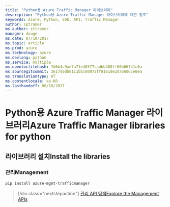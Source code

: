 ```yaml
---
title: "Python용 Azure Traffic Manager 라이브러리"
description: "Python용 Azure Traffic Manager 라이브러리에 대한 참조"
keywords: Azure, Python, SDK, API, Traffic Manager
author: sptramer
ms.author: sttramer
manager: douge
ms.date: 07/10/2017
ms.topic: article
ms.prod: azure
ms.technology: azure
ms.devlang: python
ms.service: multiple
ms.openlocfilehash: 7d6b4c9ae7a71e46577cadbb480ff60b66741c0a
ms.sourcegitcommit: 3617d0db0111bbc00072ff8161de2d76606ce0ea
ms.translationtype: HT
ms.contentlocale: ko-KR
ms.lasthandoff: 08/18/2017
---
```

# <a name="azure-traffic-manager-libraries-for-python"></a><span data-ttu-id="5ef6e-104">Python용 Azure Traffic Manager 라이브러리</span><span class="sxs-lookup"><span data-stu-id="5ef6e-104">Azure Traffic Manager libraries for python</span></span>

## <a name="install-the-libraries"></a><span data-ttu-id="5ef6e-105">라이브러리 설치</span><span class="sxs-lookup"><span data-stu-id="5ef6e-105">Install the libraries</span></span>


### <a name="management"></a><span data-ttu-id="5ef6e-106">관리</span><span class="sxs-lookup"><span data-stu-id="5ef6e-106">Management</span></span>

```bash
pip install azure-mgmt-trafficmanager
```
> [!div class="nextstepaction"]
> [<span data-ttu-id="5ef6e-107">관리 API 탐색</span><span class="sxs-lookup"><span data-stu-id="5ef6e-107">Explore the Management APIs</span></span>](/python/api/overview/azure/trafficmanager/managementlibrary)